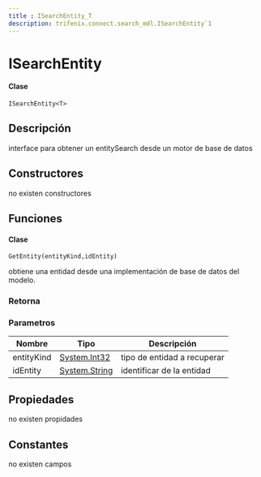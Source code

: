 ```yaml
---
title : ISearchEntity_T
description: trifenix.connect.search_mdl.ISearchEntity`1
---
```


# ISearchEntity<T>

<CodeBlock slots = 'heading, code' repeat = '1' languages = 'C#' />

#### Clase
```
ISearchEntity<T>
```

## Descripción
interface para obtener un entitySearch desde un motor de base de datos
## Constructores

no existen constructores


## Funciones


<CodeBlock slots = 'heading, code' repeat = '1' languages = 'C#' />

#### Clase
```
GetEntity(entityKind,idEntity)
```


obtiene una entidad desde una implementación de base de datos del modelo.
### Retorna

### Parametros
| Nombre | Tipo | Descripción |
| ------ | ---- | ----------- |
| entityKind | [System.Int32](http://msdn.microsoft.com/query/dev14.query?appId=Dev14IDEF1&l=EN-US&k=k:System.Int32 'System.Int32') | tipo de entidad a recuperar |
| idEntity | [System.String](http://msdn.microsoft.com/query/dev14.query?appId=Dev14IDEF1&l=EN-US&k=k:System.String 'System.String') | identificar de la entidad |
## Propiedades

no existen propidades

## Constantes
no existen campos

